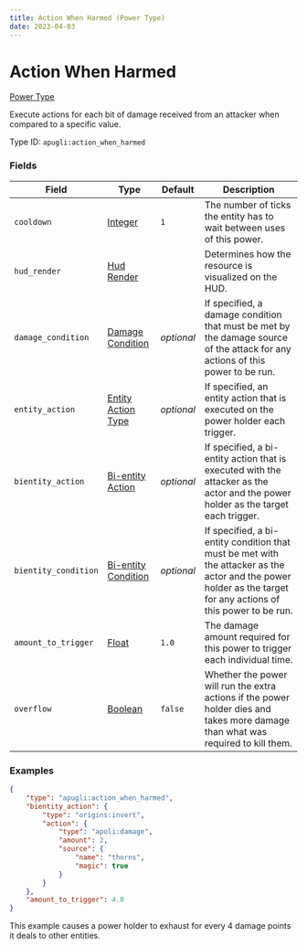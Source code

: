 ```yaml
---
title: Action When Harmed (Power Type)
date: 2023-04-03
---
```


# Action When Harmed

[Power Type](../power_types.md)

Execute actions for each bit of damage received from an attacker when compared to a specific value.

Type ID: `apugli:action_when_harmed`


### Fields

Field | Type | Default | Description
------|------|---------|------------
`cooldown` | [Integer](https://origins.readthedocs.io/en/latest/types/data_types/integer/) | `1` | The number of ticks the entity has to wait between uses of this power.
`hud_render` | [Hud Render](https://origins.readthedocs.io/en/latest/types/data_types/hud_render) | | Determines how the resource is visualized on the HUD.
`damage_condition` | [Damage Condition](https://origins.readthedocs.io/en/latest/types/damage_condition_types/) | *optional* | If specified, a damage condition that must be met by the damage source of the attack for any actions of this power to be run.
`entity_action` | [Entity Action Type](https://origins.readthedocs.io/en/latest/types/entity_action_types/) | *optional* | If specified, an entity action that is executed on the power holder each trigger.
`bientity_action` | [Bi-entity Action](https://origins.readthedocs.io/en/latest/types/bientity_action_types/) | *optional* | If specified, a bi-entity action that is executed with the attacker as the actor and the power holder as the target each trigger.
`bientity_condition` | [Bi-entity Condition](https://origins.readthedocs.io/en/latest/types/bientity_condition_types/) | *optional* | If specified, a bi-entity condition that must be met with the attacker as the actor and the power holder as the target for any actions of this power to be run.
`amount_to_trigger` | [Float](https://origins.readthedocs.io/en/latest/types/data_types/float/) | `1.0` | The damage amount required for this power to trigger each individual time.
`overflow` | [Boolean](https://origins.readthedocs.io/en/latest/types/data_types/boolean/) | `false` | Whether the power will run the extra actions if the power holder dies and takes more damage than what was required to kill them.

### Examples

```json
{
    "type": "apugli:action_when_harmed",
    "bientity_action": {
        "type": "origins:invert",
        "action": {
            "type": "apoli:damage",
            "amount": 2,
            "source": {
                "name": "thorns",
                "magic": true
            }
        }
    },
    "amount_to_trigger": 4.0
}
```
This example causes a power holder to exhaust for every 4 damage points it deals to other entities.